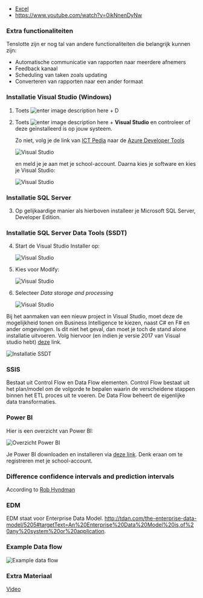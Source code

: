

- [Excel](https://www.youtube.com/watch?v=yoE6bgJv08E)
- https://www.youtube.com/watch?v=0ikNnenDyNw

### Extra functionaliteiten

Tenslotte zijn er nog tal van andere functionaliteiten die belangrijk kunnen zijn:

- Automatische communicatie van rapporten naar meerdere afnemers
- Feedback kanaal
- Scheduling van taken zoals updating
- Converteren van rapporten naar een ander formaat

### Installatie Visual Studio (Windows)

1. Toets <img src="https://i.stack.imgur.com/MB2Nl.jpg" alt="enter image description here"> + D
2. Toets <img src="https://i.stack.imgur.com/MB2Nl.jpg" alt="enter image description here"> + **Visual Studio** en controleer of deze geïnstalleerd is op jouw systeem.

    Zo niet, volg je de link van [ICT Pedia](https://ictpedia.ap.be/index.php/Software_aankopen) naar de [Azure Developer Tools](https://aka.ms/devtoolsforteaching)

    ![Visual Studio](Media/Install_02.png) 

    en meld je je aan met je school-account. Daarna kies je software en kies je Visual Studio:

    ![Visual Studio](Media/Install_03.png) 

### Installatie SQL Server

3. Op gelijkaardige manier als hierboven installeer je Microsoft SQL Server, Developer Edition.

### Installatie SQL Server Data Tools (SSDT)

4. Start de Visual Studio Installer op:

    ![Visual Studio](Media/Install_01.png)

5. Kies voor Modify:
   
    ![Visual Studio](Media/Install_04.png)

6. Selecteer *Data storage and processing*

    ![Visual Studio](Media/Install_05.png)

Bij het aanmaken van een nieuw project in Visual Studio, moet deze de mogelijkheid tonen om Business Intelligence te kiezen, naast C# en F# en ander omgevingen. Is dit niet het geval, dan moet je toch de stand alone installatie uitvoeren. Volg hiervoor (en indien je versie 2017 van Visual studio hebt) [deze](https://docs.microsoft.com/en-us/sql/ssdt/download-sql-server-data-tools-ssdt?view=sql-server-ver15#ssdt-for-vs-2017-standalone-installer) link.

![Installatie SSDT](Media/Install_06.png)

### SSIS

Bestaat uit Control Flow en Data Flow elementen. Control Flow bestaat uit het plan/model om de volgorde te bepalen waarin de verscheidene stappen binnen het ETL proces uit te voeren. De Data Flow beheert de eigenlijke data transformaties.


### Power BI

Hier is een overzicht van Power BI:

![Overzicht Power BI](Media/PowerBI_01.png)

Je Power BI downloaden en installeren via [deze link](https://powerbi.microsoft.com). Denk eraan om te registreren met je school-account.

### Difference confidence intervals and prediction intervals

According to [Rob Hyndman](https://robjhyndman.com/hyndsight/intervals/)

### EDM

EDM staat voor Enterprise Data Model.
http://tdan.com/the-enterprise-data-model/5205#targetText=An%20Enterprise%20Data%20Model%20is,of%20any%20system%20or%20application.

### Example Data flow

![Example data flow](Media/Data_flow_example.png)

### Extra Materiaal

[Video](https://www.youtube.com/watch?v=0ikNnenDyNw)